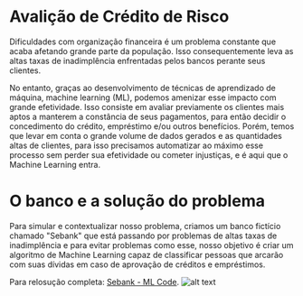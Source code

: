 # Avalição de Crédito de Risco
Dificuldades com organização financeira é um problema constante que acaba afetando grande parte da população. Isso consequentemente leva as altas taxas de inadimplência enfrentadas pelos bancos perante seus clientes.


No entanto, graças ao desenvolvimento de técnicas de aprendizado de máquina, machine learning (ML), podemos amenizar esse impacto com grande efetividade. Isso consiste em avaliar previamente os clientes mais aptos a manterem a constância de seus pagamentos, para então decidir o concedimento do crédito, empréstimo e/ou outros benefícios. Porém, temos que levar em conta o grande volume de dados gerados e as quantidades altas de clientes, para isso precisamos automatizar ao máximo esse processo sem perder sua efetividade ou cometer injustiças, e é aqui que o Machine Learning entra.


# O banco e a solução do problema
Para simular e contextualizar nosso problema, criamos um banco fictício chamado "Sebank" que está passando por problemas de altas taxas de inadimplência e para evitar problemas como esse, nosso objetivo é criar um algoritmo de Machine Learning capaz de classificar pessoas que arcarão com suas dívidas em caso de aprovação de créditos e empréstimos. 

Para relosução completa: [Sebank - ML Code](https://github.com/MaxwellBastos/sebank/blob/main/ML_Risco_de_Cr%C3%A9dito.ipynb).
![alt text](https://cdn.discordapp.com/attachments/990816843709173800/1073659503477797035/Alcibiades_The_sign_of_a_bank_branch_called_SECBANK_with_a_very_b8c30a53-c753-4d7d-952e-81286aa09f50_2.png)


